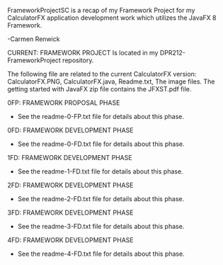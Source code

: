 

FrameworkProjectSC is a recap of my Framework Project for my CalculatorFX application development work which utilizes the JavaFX 8 Framework.


-Carmen Renwick

CURRENT: FRAMEWORK PROJECT
Is located in my DPR212-FrameworkProject repository.

The following file are related to the current CalculatorFX version: 
CalculatorFX.PNG, CalculatorFX.java,  Readme.txt, The image files. 
The getting started with JavaFX zip file contains the JFXST.pdf file.

0FP: FRAMEWORK PROPOSAL PHASE
- See the readme-0-FP.txt file for details about this phase.

0FD: FRAMEWORK DEVELOPMENT PHASE
- See the readme-0-FD.txt file for details about this phase.

1FD: FRAMEWORK DEVELOPMENT PHASE
- See the readme-1-FD.txt file for details about this phase.

2FD: FRAMEWORK DEVELOPMENT PHASE
- See the readme-2-FD.txt file for details about this phase.

3FD: FRAMEWORK DEVELOPMENT PHASE
- See the readme-3-FD.txt file for details about this phase.

4FD: FRAMEWORK DEVELOPMENT PHASE
- See the readme-4-FD.txt file for details about this phase.

